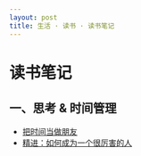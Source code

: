 ```yaml
---
layout: post
title: 生活 · 读书 · 读书笔记
---
```



# 读书笔记

## 一、思考 & 时间管理 

- [把时间当做朋友](把时间当做朋友.md)
- [精进：如何成为一个很厉害的人](精进.md)